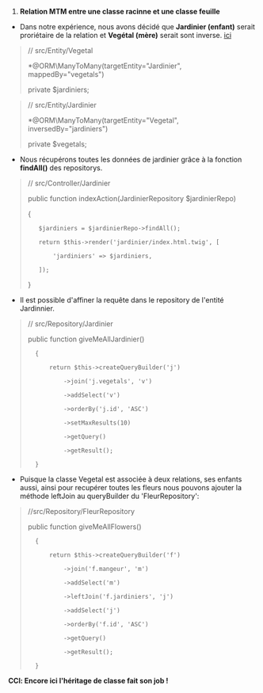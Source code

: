 1. **Relation MTM entre une classe racinne et une classe feuille**

- Dans notre expérience, nous avons décidé que **Jardinier (enfant)** serait proriétaire de la relation et **Vegétal (mère)** serait sont inverse. [ici](#)

>   // src/Entity/Vegetal
>   
>   *@ORM\ManyToMany(targetEntity="Jardinier", mappedBy="vegetals")
>     
>   private $jardiniers;

>    // src/Entity/Jardinier
>    
>    *@ORM\ManyToMany(targetEntity="Vegetal", inversedBy="jardiniers")
>
>    private $vegetals;

- Nous récupérons toutes les données de jardinier grâce à la fonction **findAll()** des repositorys.

>    // src/Controller/Jardinier
>    
>    public function indexAction(JardinierRepository $jardinierRepo)
>    
>    {
>    
>        $jardiniers = $jardinierRepo->findAll();
>        
>        return $this->render('jardinier/index.html.twig', [
>        
>            'jardiniers' => $jardiniers,
>            
>        ]);
>        
>    }

- Il est possible d'affiner la requête dans le repository de l'entité Jardinnier.
>   // src/Repository/Jardinier
>   
>   public function giveMeAllJardinier()
>   
>       {
>       
>           return $this->createQueryBuilder('j')
>           
>               ->join('j.vegetals', 'v')
>               
>               ->addSelect('v')
>               
>               ->orderBy('j.id', 'ASC')
>               
>               ->setMaxResults(10)
>               
>               ->getQuery()
>               
>               ->getResult();
>               
>       }

- Puisque la classe Vegetal est associée à deux relations, ses enfants aussi, ainsi pour recupérer toutes les fleurs nous pouvons ajouter la méthode leftJoin au queryBuilder du 'FleurRepository':

>   //src/Repository/FleurRepository
>   
>   public function giveMeAllFlowers()
>   
>       {
>       
>           return $this->createQueryBuilder('f')
>           
>               ->join('f.mangeur', 'm')
>               
>               ->addSelect('m')
>               
>               ->leftJoin('f.jardiniers', 'j')
>               
>               ->addSelect('j')
>               
>               ->orderBy('f.id', 'ASC')
>               
>               ->getQuery()
>               
>               ->getResult();
>               
>       }

**CCl: Encore ici l'héritage de classe fait son job !**  
